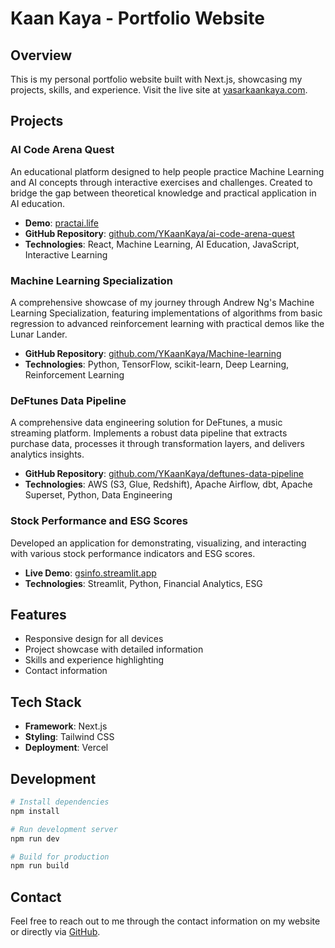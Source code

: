 # Kaan Kaya - Portfolio Website

## Overview

This is my personal portfolio website built with Next.js, showcasing my projects, skills, and experience. Visit the live site at [yasarkaankaya.com](https://yasarkaankaya.com).

## Projects

### AI Code Arena Quest

An educational platform designed to help people practice Machine Learning and AI concepts through interactive exercises and challenges. Created to bridge the gap between theoretical knowledge and practical application in AI education.

- **Demo**: [practai.life](https://www.practai.life/)
- **GitHub Repository**: [github.com/YKaanKaya/ai-code-arena-quest](https://github.com/YKaanKaya/ai-code-arena-quest)
- **Technologies**: React, Machine Learning, AI Education, JavaScript, Interactive Learning

### Machine Learning Specialization

A comprehensive showcase of my journey through Andrew Ng's Machine Learning Specialization, featuring implementations of algorithms from basic regression to advanced reinforcement learning with practical demos like the Lunar Lander.

- **GitHub Repository**: [github.com/YKaanKaya/Machine-learning](https://github.com/YKaanKaya/Machine-learning)
- **Technologies**: Python, TensorFlow, scikit-learn, Deep Learning, Reinforcement Learning

### DeFtunes Data Pipeline

A comprehensive data engineering solution for DeFtunes, a music streaming platform. Implements a robust data pipeline that extracts purchase data, processes it through transformation layers, and delivers analytics insights.

- **GitHub Repository**: [github.com/YKaanKaya/deftunes-data-pipeline](https://github.com/YKaanKaya/deftunes-data-pipeline)
- **Technologies**: AWS (S3, Glue, Redshift), Apache Airflow, dbt, Apache Superset, Python, Data Engineering

### Stock Performance and ESG Scores

Developed an application for demonstrating, visualizing, and interacting with various stock performance indicators and ESG scores.

- **Live Demo**: [gsinfo.streamlit.app](https://gsinfo.streamlit.app/)
- **Technologies**: Streamlit, Python, Financial Analytics, ESG

## Features

- Responsive design for all devices
- Project showcase with detailed information
- Skills and experience highlighting
- Contact information

## Tech Stack

- **Framework**: Next.js
- **Styling**: Tailwind CSS
- **Deployment**: Vercel

## Development

```bash
# Install dependencies
npm install

# Run development server
npm run dev

# Build for production
npm run build
```

## Contact

Feel free to reach out to me through the contact information on my website or directly via [GitHub](https://github.com/YKaanKaya).
